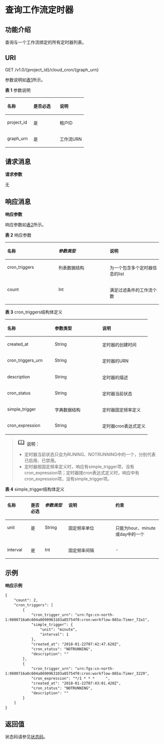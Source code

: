 # 查询工作流定时器<a name="ZH-CN_TOPIC_0115410149"></a>

## 功能介绍<a name="section51379511"></a>

查询与一个工作流绑定的所有定时器列表。

## URI<a name="section59762422"></a>

GET /v1.0/\{project\_id\}/cloud\_cron/\{graph\_urn\}

参数说明如[表1](#table13216186)所示。   

**表 1**  参数说明

<a name="table13216186"></a>
<table><thead align="left"><tr id="row19124697"><th class="cellrowborder" valign="top" width="33.33333333333333%" id="mcps1.2.4.1.1"><p id="p5596611"><a name="p5596611"></a><a name="p5596611"></a>名称</p>
</th>
<th class="cellrowborder" valign="top" width="33.33333333333333%" id="mcps1.2.4.1.2"><p id="p50672366"><a name="p50672366"></a><a name="p50672366"></a>是否必选</p>
</th>
<th class="cellrowborder" valign="top" width="33.33333333333333%" id="mcps1.2.4.1.3"><p id="p4085285"><a name="p4085285"></a><a name="p4085285"></a>说明</p>
</th>
</tr>
</thead>
<tbody><tr id="row62472706"><td class="cellrowborder" valign="top" width="33.33333333333333%" headers="mcps1.2.4.1.1 "><p id="p27124415"><a name="p27124415"></a><a name="p27124415"></a>project_id</p>
</td>
<td class="cellrowborder" valign="top" width="33.33333333333333%" headers="mcps1.2.4.1.2 "><p id="p49593988"><a name="p49593988"></a><a name="p49593988"></a>是</p>
</td>
<td class="cellrowborder" valign="top" width="33.33333333333333%" headers="mcps1.2.4.1.3 "><p id="p42387016"><a name="p42387016"></a><a name="p42387016"></a>租户ID</p>
</td>
</tr>
<tr id="row60881563145923"><td class="cellrowborder" valign="top" width="33.33333333333333%" headers="mcps1.2.4.1.1 "><p id="p710360153349"><a name="p710360153349"></a><a name="p710360153349"></a>graph_urn</p>
</td>
<td class="cellrowborder" valign="top" width="33.33333333333333%" headers="mcps1.2.4.1.2 "><p id="p57539189153349"><a name="p57539189153349"></a><a name="p57539189153349"></a>是</p>
</td>
<td class="cellrowborder" valign="top" width="33.33333333333333%" headers="mcps1.2.4.1.3 "><p id="p27260784153349"><a name="p27260784153349"></a><a name="p27260784153349"></a>工作流URN</p>
</td>
</tr>
</tbody>
</table>

## 请求消息<a name="section990892"></a>

**请求参数**

无

## 响应消息<a name="section8918034"></a>

**响应参数**

响应参数如[表2](#table77026151513)所示。   

**表 2**  响应参数

<a name="table77026151513"></a>
<table><thead align="left"><tr id="row1970213119159"><th class="cellrowborder" valign="top" width="33.33333333333333%" id="mcps1.2.4.1.1"><p id="p117023121517"><a name="p117023121517"></a><a name="p117023121517"></a>名称</p>
</th>
<th class="cellrowborder" valign="top" width="33.33333333333333%" id="mcps1.2.4.1.2"><p id="p970211161518"><a name="p970211161518"></a><a name="p970211161518"></a><em id="i157021515159"><a name="i157021515159"></a><a name="i157021515159"></a>参数类型</em></p>
</th>
<th class="cellrowborder" valign="top" width="33.33333333333333%" id="mcps1.2.4.1.3"><p id="p970231141517"><a name="p970231141517"></a><a name="p970231141517"></a>说明</p>
</th>
</tr>
</thead>
<tbody><tr id="row1770212116155"><td class="cellrowborder" valign="top" width="33.33333333333333%" headers="mcps1.2.4.1.1 "><p id="p25702546153440"><a name="p25702546153440"></a><a name="p25702546153440"></a>cron_triggers</p>
</td>
<td class="cellrowborder" valign="top" width="33.33333333333333%" headers="mcps1.2.4.1.2 "><p id="p1531448153440"><a name="p1531448153440"></a><a name="p1531448153440"></a>列表数据结构</p>
</td>
<td class="cellrowborder" valign="top" width="33.33333333333333%" headers="mcps1.2.4.1.3 "><p id="p42684122153440"><a name="p42684122153440"></a><a name="p42684122153440"></a>为一个包含多个定时器信息的list</p>
</td>
</tr>
<tr id="row10621744153435"><td class="cellrowborder" valign="top" width="33.33333333333333%" headers="mcps1.2.4.1.1 "><p id="p45321294153440"><a name="p45321294153440"></a><a name="p45321294153440"></a>count</p>
</td>
<td class="cellrowborder" valign="top" width="33.33333333333333%" headers="mcps1.2.4.1.2 "><p id="p47146215153440"><a name="p47146215153440"></a><a name="p47146215153440"></a>Int</p>
</td>
<td class="cellrowborder" valign="top" width="33.33333333333333%" headers="mcps1.2.4.1.3 "><p id="p60747040153440"><a name="p60747040153440"></a><a name="p60747040153440"></a>满足过滤条件的工作流个数</p>
</td>
</tr>
</tbody>
</table>

**表 3**  cron\_triggers结构体定义

<a name="table436995815353"></a>
<table><thead align="left"><tr id="row582677815353"><th class="cellrowborder" valign="top" width="33.33333333333333%" id="mcps1.2.4.1.1"><p id="p220703715353"><a name="p220703715353"></a><a name="p220703715353"></a>名称</p>
</th>
<th class="cellrowborder" valign="top" width="33.33333333333333%" id="mcps1.2.4.1.2"><p id="p4455228815353"><a name="p4455228815353"></a><a name="p4455228815353"></a>参数类型</p>
</th>
<th class="cellrowborder" valign="top" width="33.33333333333333%" id="mcps1.2.4.1.3"><p id="p5196554715353"><a name="p5196554715353"></a><a name="p5196554715353"></a>说明</p>
</th>
</tr>
</thead>
<tbody><tr id="row3252140415353"><td class="cellrowborder" valign="top" width="33.33333333333333%" headers="mcps1.2.4.1.1 "><p id="p1698803415353"><a name="p1698803415353"></a><a name="p1698803415353"></a>created_at</p>
</td>
<td class="cellrowborder" valign="top" width="33.33333333333333%" headers="mcps1.2.4.1.2 "><p id="p3385351315353"><a name="p3385351315353"></a><a name="p3385351315353"></a>String</p>
</td>
<td class="cellrowborder" valign="top" width="33.33333333333333%" headers="mcps1.2.4.1.3 "><p id="p5025817515353"><a name="p5025817515353"></a><a name="p5025817515353"></a>定时器的创建时间</p>
</td>
</tr>
<tr id="row4967039215353"><td class="cellrowborder" valign="top" width="33.33333333333333%" headers="mcps1.2.4.1.1 "><p id="p6387883315353"><a name="p6387883315353"></a><a name="p6387883315353"></a>cron_triggers_urn</p>
</td>
<td class="cellrowborder" valign="top" width="33.33333333333333%" headers="mcps1.2.4.1.2 "><p id="p680295415353"><a name="p680295415353"></a><a name="p680295415353"></a>String</p>
</td>
<td class="cellrowborder" valign="top" width="33.33333333333333%" headers="mcps1.2.4.1.3 "><p id="p6040640615353"><a name="p6040640615353"></a><a name="p6040640615353"></a>定时器的URN</p>
</td>
</tr>
<tr id="row678674915353"><td class="cellrowborder" valign="top" width="33.33333333333333%" headers="mcps1.2.4.1.1 "><p id="p1285578315353"><a name="p1285578315353"></a><a name="p1285578315353"></a>description</p>
</td>
<td class="cellrowborder" valign="top" width="33.33333333333333%" headers="mcps1.2.4.1.2 "><p id="p3468552215353"><a name="p3468552215353"></a><a name="p3468552215353"></a>String</p>
</td>
<td class="cellrowborder" valign="top" width="33.33333333333333%" headers="mcps1.2.4.1.3 "><p id="p5806391015353"><a name="p5806391015353"></a><a name="p5806391015353"></a>定时器的描述</p>
</td>
</tr>
<tr id="row555623315353"><td class="cellrowborder" valign="top" width="33.33333333333333%" headers="mcps1.2.4.1.1 "><p id="p4740176615353"><a name="p4740176615353"></a><a name="p4740176615353"></a>cron_status</p>
</td>
<td class="cellrowborder" valign="top" width="33.33333333333333%" headers="mcps1.2.4.1.2 "><p id="p1433782715353"><a name="p1433782715353"></a><a name="p1433782715353"></a>String</p>
</td>
<td class="cellrowborder" valign="top" width="33.33333333333333%" headers="mcps1.2.4.1.3 "><p id="p5040215815353"><a name="p5040215815353"></a><a name="p5040215815353"></a>定时器当前状态</p>
</td>
</tr>
<tr id="row5096623815353"><td class="cellrowborder" valign="top" width="33.33333333333333%" headers="mcps1.2.4.1.1 "><p id="p3462462015353"><a name="p3462462015353"></a><a name="p3462462015353"></a>simple_trigger</p>
</td>
<td class="cellrowborder" valign="top" width="33.33333333333333%" headers="mcps1.2.4.1.2 "><p id="p5313087515353"><a name="p5313087515353"></a><a name="p5313087515353"></a>字典数据结构</p>
</td>
<td class="cellrowborder" valign="top" width="33.33333333333333%" headers="mcps1.2.4.1.3 "><p id="p2823711515353"><a name="p2823711515353"></a><a name="p2823711515353"></a>定时器固定频率定义</p>
</td>
</tr>
<tr id="row32412038153951"><td class="cellrowborder" valign="top" width="33.33333333333333%" headers="mcps1.2.4.1.1 "><p id="p39341785153952"><a name="p39341785153952"></a><a name="p39341785153952"></a>cron_expression</p>
</td>
<td class="cellrowborder" valign="top" width="33.33333333333333%" headers="mcps1.2.4.1.2 "><p id="p32567993153952"><a name="p32567993153952"></a><a name="p32567993153952"></a>String</p>
</td>
<td class="cellrowborder" valign="top" width="33.33333333333333%" headers="mcps1.2.4.1.3 "><p id="p52638350153952"><a name="p52638350153952"></a><a name="p52638350153952"></a>定时器cron表达式定义</p>
</td>
</tr>
</tbody>
</table>

>![](public_sys-resources/icon-note.gif) **说明：**   
>-   定时器当前状态只会为RUNING、NOTRUNNING中的一个，分别代表已启用、已禁用。  
>-   定时器按固定频率定义时，响应有simple\_trigger项，没有cron\_expression项；定时器按cron表达式定义时，响应中有cron\_expression项，没有simple\_trigger项。  

**表 4**  simple\_trigger结构体定义

<a name="table40472136144738"></a>
<table><thead align="left"><tr id="row10774356144738"><th class="cellrowborder" valign="top" width="15.310000000000002%" id="mcps1.2.6.1.1"><p id="p307681144738"><a name="p307681144738"></a><a name="p307681144738"></a>名称</p>
</th>
<th class="cellrowborder" valign="top" width="9.180000000000001%" id="mcps1.2.6.1.2"><p id="p24922190144738"><a name="p24922190144738"></a><a name="p24922190144738"></a>是否必选</p>
</th>
<th class="cellrowborder" valign="top" width="15.310000000000002%" id="mcps1.2.6.1.3"><p id="p5431491144738"><a name="p5431491144738"></a><a name="p5431491144738"></a><em id="i48883425144738"><a name="i48883425144738"></a><a name="i48883425144738"></a>参数类型</em></p>
</th>
<th class="cellrowborder" valign="top" width="30.61%" id="mcps1.2.6.1.4"><p id="p134454144738"><a name="p134454144738"></a><a name="p134454144738"></a>说明</p>
</th>
<th class="cellrowborder" valign="top" width="29.59%" id="mcps1.2.6.1.5"><p id="p10890791144738"><a name="p10890791144738"></a><a name="p10890791144738"></a>约束</p>
</th>
</tr>
</thead>
<tbody><tr id="row9738910144738"><td class="cellrowborder" valign="top" width="15.310000000000002%" headers="mcps1.2.6.1.1 "><p id="p50654208144738"><a name="p50654208144738"></a><a name="p50654208144738"></a>unit</p>
</td>
<td class="cellrowborder" valign="top" width="9.180000000000001%" headers="mcps1.2.6.1.2 "><p id="p9350199144738"><a name="p9350199144738"></a><a name="p9350199144738"></a>是</p>
</td>
<td class="cellrowborder" valign="top" width="15.310000000000002%" headers="mcps1.2.6.1.3 "><p id="p19168683144738"><a name="p19168683144738"></a><a name="p19168683144738"></a>String</p>
</td>
<td class="cellrowborder" valign="top" width="30.61%" headers="mcps1.2.6.1.4 "><p id="p15326560144738"><a name="p15326560144738"></a><a name="p15326560144738"></a>固定频率单位</p>
</td>
<td class="cellrowborder" valign="top" width="29.59%" headers="mcps1.2.6.1.5 "><p id="p33491882144738"><a name="p33491882144738"></a><a name="p33491882144738"></a>只能为hour、minute或day中的一个</p>
</td>
</tr>
<tr id="row32991489144738"><td class="cellrowborder" valign="top" width="15.310000000000002%" headers="mcps1.2.6.1.1 "><p id="p55064951144738"><a name="p55064951144738"></a><a name="p55064951144738"></a>interval</p>
</td>
<td class="cellrowborder" valign="top" width="9.180000000000001%" headers="mcps1.2.6.1.2 "><p id="p31076017144738"><a name="p31076017144738"></a><a name="p31076017144738"></a>是</p>
</td>
<td class="cellrowborder" valign="top" width="15.310000000000002%" headers="mcps1.2.6.1.3 "><p id="p34129431144738"><a name="p34129431144738"></a><a name="p34129431144738"></a>Int</p>
</td>
<td class="cellrowborder" valign="top" width="30.61%" headers="mcps1.2.6.1.4 "><p id="p50076203144738"><a name="p50076203144738"></a><a name="p50076203144738"></a>固定频率间隔</p>
</td>
<td class="cellrowborder" valign="top" width="29.59%" headers="mcps1.2.6.1.5 "><p id="p29640672144738"><a name="p29640672144738"></a><a name="p29640672144738"></a>-</p>
</td>
</tr>
</tbody>
</table>

## 示例<a name="section237103463716"></a>

**响应示例**

```
{
    "count": 2,
    "cron_triggers": [
        {
            "cron_trigger_urn": "urn:fgs:cn-north-1:9800716a0c604a8690963103a85754f0:cron:workflow-865a:Timer_72a1",
            "simple_trigger": {
                "unit": "minute",
                "interval": 1
            },
            "created_at": "2018-01-22T07:42:47.620Z",
            "cron_status": "NOTRUNNING",
            "description": ""
        },
        {
            "cron_trigger_urn": "urn:fgs:cn-north-1:9800716a0c604a8690963103a85754f0:cron:workflow-865a:Timer_3229",
            "cron_expression": "*/1 * * *     ",
            "created_at": "2018-01-22T07:43:01.420Z",
            "cron_status": "NOTRUNNING",
            "description": ""
        }
    ]
}

```

## 返回值<a name="section370272717123"></a>

状态码请参见[状态码](状态码.md)。

